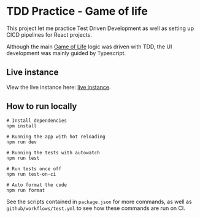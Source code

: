 # TDD Practice - Game of life

This project let me practice Test Driven Development as well as setting up CICD pipelines for React projects.

Although the main [Game of Life](https://en.wikipedia.org/wiki/Conway%27s_Game_of_Life#Rules) logic was driven with TDD,
the UI development was mainly guided by Typescript.

## Live instance

View the live instance here: [live instance](https://koleh-tech.github.io/game-of-life-tdd/).

## How to run locally

```
# Install dependencies
npm install

# Running the app with hot reloading
npm run dev

# Running the tests with autowatch 
npm run test

# Run tests once off
npm run test-on-ci

# Auto format the code 
npm run format
```

See the scripts contained in `package.json` for more commands, as well as `github/workflows/test.yml` to see how these commands are run
on CI.

